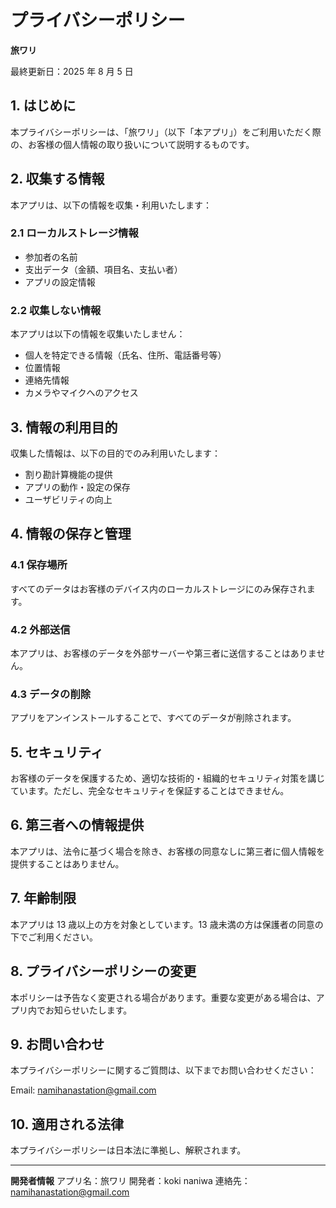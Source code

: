 # プライバシーポリシー

**旅ワリ**

最終更新日：2025 年 8 月 5 日

## 1. はじめに

本プライバシーポリシーは、「旅ワリ」（以下「本アプリ」）をご利用いただく際の、お客様の個人情報の取り扱いについて説明するものです。

## 2. 収集する情報

本アプリは、以下の情報を収集・利用いたします：

### 2.1 ローカルストレージ情報

- 参加者の名前
- 支出データ（金額、項目名、支払い者）
- アプリの設定情報

### 2.2 収集しない情報

本アプリは以下の情報を収集いたしません：

- 個人を特定できる情報（氏名、住所、電話番号等）
- 位置情報
- 連絡先情報
- カメラやマイクへのアクセス

## 3. 情報の利用目的

収集した情報は、以下の目的でのみ利用いたします：

- 割り勘計算機能の提供
- アプリの動作・設定の保存
- ユーザビリティの向上

## 4. 情報の保存と管理

### 4.1 保存場所

すべてのデータはお客様のデバイス内のローカルストレージにのみ保存されます。

### 4.2 外部送信

本アプリは、お客様のデータを外部サーバーや第三者に送信することはありません。

### 4.3 データの削除

アプリをアンインストールすることで、すべてのデータが削除されます。

## 5. セキュリティ

お客様のデータを保護するため、適切な技術的・組織的セキュリティ対策を講じています。ただし、完全なセキュリティを保証することはできません。

## 6. 第三者への情報提供

本アプリは、法令に基づく場合を除き、お客様の同意なしに第三者に個人情報を提供することはありません。

## 7. 年齢制限

本アプリは 13 歳以上の方を対象としています。13 歳未満の方は保護者の同意の下でご利用ください。

## 8. プライバシーポリシーの変更

本ポリシーは予告なく変更される場合があります。重要な変更がある場合は、アプリ内でお知らせいたします。

## 9. お問い合わせ

本プライバシーポリシーに関するご質問は、以下までお問い合わせください：

Email: namihanastation@gmail.com

## 10. 適用される法律

本プライバシーポリシーは日本法に準拠し、解釈されます。

---

**開発者情報**
アプリ名：旅ワリ
開発者：koki naniwa
連絡先：namihanastation@gmail.com
